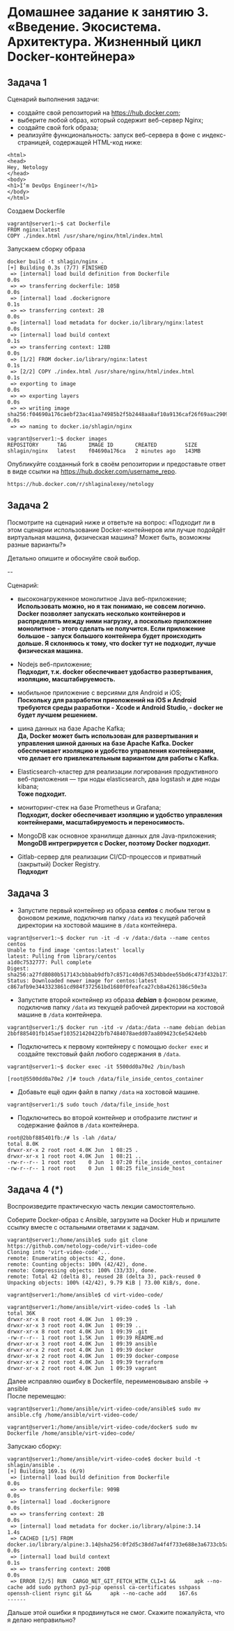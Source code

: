 
# Домашнее задание к занятию 3. «Введение. Экосистема. Архитектура. Жизненный цикл Docker-контейнера»


## Задача 1

Сценарий выполнения задачи:

- создайте свой репозиторий на https://hub.docker.com;
- выберите любой образ, который содержит веб-сервер Nginx;
- создайте свой fork образа;
- реализуйте функциональность:
запуск веб-сервера в фоне с индекс-страницей, содержащей HTML-код ниже:
```
<html>
<head>
Hey, Netology
</head>
<body>
<h1>I’m DevOps Engineer!</h1>
</body>
</html>
```

Создаем Dockerfile
```
vagrant@server1:~$ cat Dockerfile
FROM nginx:latest
COPY ./index.html /usr/share/nginx/html/index.html
```

Запускаем сборку образа 
```
docker build -t shlagin/nginx .
[+] Building 0.3s (7/7) FINISHED
 => [internal] load build definition from Dockerfile                                                                                                                      0.0s
 => => transferring dockerfile: 105B                                                                                                                                      0.0s
 => [internal] load .dockerignore                                                                                                                                         0.1s
 => => transferring context: 2B                                                                                                                                           0.0s
 => [internal] load metadata for docker.io/library/nginx:latest                                                                                                           0.0s
 => [internal] load build context                                                                                                                                         0.1s
 => => transferring context: 128B                                                                                                                                         0.0s
 => [1/2] FROM docker.io/library/nginx:latest                                                                                                                             0.1s
 => [2/2] COPY ./index.html /usr/share/nginx/html/index.html                                                                                                               0.1s
 => exporting to image                                                                                                                                                    0.0s
 => => exporting layers                                                                                                                                                   0.0s
 => => writing image sha256:f04690a176caebf23ac41aa74985b2f5b2448aa8af10a9136caf26f69aac2909                                                                              0.0s
 => => naming to docker.io/shlagin/nginx
```

```
vagrant@server1:~$ docker images
REPOSITORY      TAG       IMAGE ID       CREATED         SIZE
shlagin/nginx   latest    f04690a176ca   2 minutes ago   143MB
```


Опубликуйте созданный fork в своём репозитории и предоставьте ответ в виде ссылки на https://hub.docker.com/username_repo.

```
https://hub.docker.com/r/shlaginalexey/netology
```

## Задача 2

Посмотрите на сценарий ниже и ответьте на вопрос:
«Подходит ли в этом сценарии использование Docker-контейнеров или лучше подойдёт виртуальная машина, физическая машина? Может быть, возможны разные варианты?»

Детально опишите и обоснуйте свой выбор.

--

Сценарий:

- высоконагруженное монолитное Java веб-приложение; <br>
<b>Использовать можно, но я так понимаю, не совсем логично. Docker позволяет запускать несколько контейнеров и распределять между ними нагрузку, а посколько приложение монолитное - этого сделать не получится. Если приложение большое - запуск большого контейнера будет происходить дольше.
Я склоняюсь к тому, что docker тут не подходит, лучше физическая машина.</b>


- Nodejs веб-приложение; <br>
<b>Подходит, т.к. docker обеспечивает удобаство развертывания, изоляцию, масштабируемость.</b>


- мобильное приложение c версиями для Android и iOS; <br>
<b>Поскольку для разработки приоложений на iOS и Android требуются среды разработки - Xcode и Android Studio, - docker не будет лучшем решением. </b>


- шина данных на базе Apache Kafka; <br>
<b>Да, Docker может быть использован для развертывания и управления шиной данных на базе Apache Kafka. Docker обеспечивает изоляцию и удобство управления контейнерами, что делает его привлекательным вариантом для работы с Kafka.</b>

- Elasticsearch-кластер для реализации логирования продуктивного веб-приложения — три ноды elasticsearch, два logstash и две ноды kibana; <br>
<b>Тоже подходит.</b>

- мониторинг-стек на базе Prometheus и Grafana; <br>
<b>Подходит, docker обеспечивает изоляцию и удобство управления контейнерами, масштабируемость и переносимость.</b>

- MongoDB как основное хранилище данных для Java-приложения; <br>
<b>MongoDB интрегрируется с Docker, поэтому Docker подходит.</b>

- Gitlab-сервер для реализации CI/CD-процессов и приватный (закрытый) Docker Registry. <br>
<b>Подходит</b>

## Задача 3

- Запустите первый контейнер из образа ***centos*** c любым тегом в фоновом режиме, подключив папку ```/data``` из текущей рабочей директории на хостовой машине в ```/data``` контейнера.

```
vagrant@server1:~$ docker run -it -d -v /data:/data --name centos centos
Unable to find image 'centos:latest' locally
latest: Pulling from library/centos
a1d0c7532777: Pull complete
Digest: sha256:a27fd8080b517143cbbbab9dfb7c8571c40d67d534bbdee55bd6c473f432b177
Status: Downloaded newer image for centos:latest
c867afb9e3443323861cd984f372561bd1680f0feafca27cb8a4261386c50e3a
```

- Запустите второй контейнер из образа ***debian*** в фоновом режиме, подключив папку ```/data``` из текущей рабочей директории на хостовой машине в ```/data``` контейнера.

```
vagrant@server1:/$ docker run -itd -v /data:/data --name debian debian
2bbf885401fb145aef103521420422bfb7484078aedd07aa809423c6e5424ebb
```

- Подключитесь к первому контейнеру с помощью ```docker exec``` и создайте текстовый файл любого содержания в ```/data```.

```
vagrant@server1:~$ docker exec -it 5500dd0a70e2 /bin/bash

[root@5500dd0a70e2 /]# touch /data/file_inside_centos_container
```

- Добавьте ещё один файл в папку ```/data``` на хостовой машине.

```
vagrant@server1:/$ sudo touch /data/file_inside_host
```

- Подключитесь во второй контейнер и отобразите листинг и содержание файлов в ```/data``` контейнера.

```
root@2bbf885401fb:/# ls -lah /data/
total 8.0K
drwxr-xr-x 2 root root 4.0K Jun  1 08:25 .
drwxr-xr-x 1 root root 4.0K Jun  1 08:21 ..
-rw-r--r-- 1 root root    0 Jun  1 07:20 file_inside_centos_container
-rw-r--r-- 1 root root    0 Jun  1 08:25 file_inside_host
```

## Задача 4 (*)

Воспроизведите практическую часть лекции самостоятельно.

Соберите Docker-образ с Ansible, загрузите на Docker Hub и пришлите ссылку вместе с остальными ответами к задачам.

```
vagrant@server1:/home/ansible$ sudo git clone https://github.com/netology-code/virt-video-code
Cloning into 'virt-video-code'...
remote: Enumerating objects: 42, done.
remote: Counting objects: 100% (42/42), done.
remote: Compressing objects: 100% (33/33), done.
remote: Total 42 (delta 8), reused 28 (delta 3), pack-reused 0
Unpacking objects: 100% (42/42), 9.79 KiB | 73.00 KiB/s, done.

vagrant@server1:/home/ansible$ cd virt-video-code/

vagrant@server1:/home/ansible/virt-video-code$ ls -lah
total 36K
drwxr-xr-x 8 root root 4.0K Jun  1 09:39 .
drwxr-xr-x 3 root root 4.0K Jun  1 09:39 ..
drwxr-xr-x 8 root root 4.0K Jun  1 09:39 .git
-rw-r--r-- 1 root root 1.5K Jun  1 09:39 README.md
drwxr-xr-x 3 root root 4.0K Jun  1 09:39 ansible
drwxr-xr-x 2 root root 4.0K Jun  1 09:39 docker
drwxr-xr-x 2 root root 4.0K Jun  1 09:39 docker-compose
drwxr-xr-x 2 root root 4.0K Jun  1 09:39 terraform
drwxr-xr-x 2 root root 4.0K Jun  1 09:39 vagrant
```

Далее исправляю ошибку в Dockerfile, переименовываю ansbile -> ansible <br>
После перемещаю: 
```
vagrant@server1:/home/ansible/virt-video-code/ansible$ sudo mv ansible.cfg /home/ansible/virt-video-code/

vagrant@server1:/home/ansible/virt-video-code/docker$ sudo mv Dockerfile /home/ansible/virt-video-code/

```

Запускаю сборку:
```
vagrant@server1:/home/ansible/virt-video-code$ docker build -t shlagin/ansible .
[+] Building 169.1s (6/9)
 => [internal] load build definition from Dockerfile                                                                                                                                         0.0s
 => => transferring dockerfile: 909B                                                                                                                                                         0.0s
 => [internal] load .dockerignore                                                                                                                                                            0.0s
 => => transferring context: 2B                                                                                                                                                              0.0s
 => [internal] load metadata for docker.io/library/alpine:3.14                                                                                                                               1.4s
 => CACHED [1/5] FROM docker.io/library/alpine:3.14@sha256:0f2d5c38dd7a4f4f733e688e3a6733cb5ab1ac6e3cb4603a5dd564e5bfb80eed                                                                  0.0s
 => [internal] load build context                                                                                                                                                            0.1s
 => => transferring context: 200B                                                                                                                                                            0.0s
 => ERROR [2/5] RUN  CARGO_NET_GIT_FETCH_WITH_CLI=1 &&      apk --no-cache add sudo python3 py3-pip openssl ca-certificates sshpass openssh-client rsync git &&      apk --no-cache add    167.6s
------

```

Дальше этой ошибки я продвинуться не смог.
Скажите пожалуйста, что я делаю неправильно?



